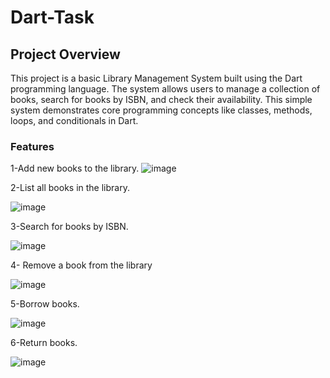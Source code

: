 # Dart-Task
<h2>Project Overview</h2>

This project is a basic Library Management System built using the Dart programming language.
The system allows users to manage a collection of books, search for books by ISBN, and check their availability.
This simple system demonstrates core programming concepts like classes, methods, loops, and conditionals in Dart.

<h3>Features</h3>

1-Add new books to the library.
![image](https://github.com/user-attachments/assets/cec38baa-7293-43d9-b725-a41c7e23b68b)

2-List all books in the library.

![image](https://github.com/user-attachments/assets/754c66db-23de-4a8e-97f5-42e69d645486)

3-Search for books by ISBN.

![image](https://github.com/user-attachments/assets/66443f95-0afb-4aad-9df2-71ed15b58306)

4- Remove a book from the library

![image](https://github.com/user-attachments/assets/c79983c2-8565-4980-a7ab-c0f1f4dfaca6)

5-Borrow books.

![image](https://github.com/user-attachments/assets/809d21e7-50d8-497b-a237-9f2a5a86cccc)

6-Return books.

![image](https://github.com/user-attachments/assets/944f4371-8680-4d22-9af1-5f1356bcc591)






